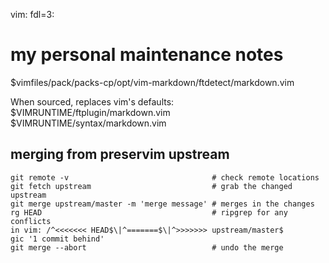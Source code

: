 vim: fdl=3:

# my personal maintenance notes
$vimfiles/pack/packs-cp/opt/vim-markdown/ftdetect/markdown.vim

When sourced, replaces vim's defaults:
    $VIMRUNTIME/ftplugin/markdown.vim
    $VIMRUNTIME/syntax/markdown.vim

## merging from preservim upstream

    git remote -v                                # check remote locations
    git fetch upstream                           # grab the changed upstream
    git merge upstream/master -m 'merge message' # merges in the changes
    rg HEAD                                      # ripgrep for any conflicts
    in vim: /^<<<<<<< HEAD$\|^=======$\|^>>>>>>> upstream/master$
    gic '1 commit behind'
    git merge --abort                            # undo the merge

